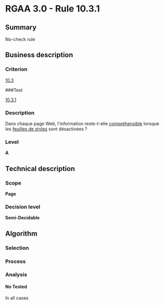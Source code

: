 # RGAA 3.0 -  Rule 10.3.1

## Summary

No-check rule

## Business description

### Criterion

[10.3](http://references.modernisation.gouv.fr/referentiel-technique-0#crit-10-3)

###Test

[10.3.1](http://references.modernisation.gouv.fr/referentiel-technique-0#test-10-3-1)

### Description

Dans chaque page Web, l'information reste-t-elle <a href="http://references.modernisation.gouv.fr/referentiel-technique-0#mCoherentODL">compr&eacute;hensible</a> lorsque les <a href="http://references.modernisation.gouv.fr/referentiel-technique-0#mFeuilleStyle">feuilles de styles</a> sont d&eacute;sactiv&eacute;es ?

### Level

**A**

## Technical description

### Scope

**Page**

### Decision level

**Semi-Decidable**

## Algorithm

### Selection

### Process

### Analysis

#### No Tested 

In all cases

